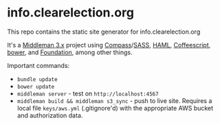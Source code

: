 # info.clearelection.org

This repo contains the static site generator for info.clearelection.org

It's a [Middleman 3.x](http://middlemanapp.com/) project using [Compass](http://compass-style.org)/[SASS](http://sass-lang.com/), [HAML](http://haml-lang.com/), [Coffeescript](http://coffeescript.org), [bower](http://Bower.io), and [Foundation](http://foundation.zurb.com), among other things.

Important commands:

* `bundle update`
* `bower update`
* `middleman server` - test on `http://localhost:4567`
* `middleman build && middleman s3_sync` - push to live site.  Requires a local file `keys/aws.yml` (.gitignore'd) with the appropriate AWS bucket and authorization data.
